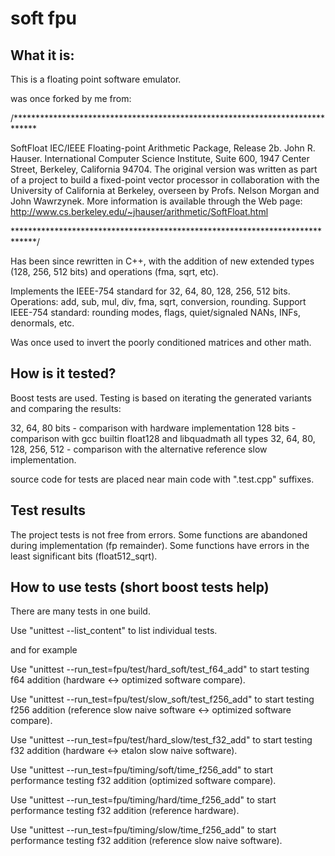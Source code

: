 
# soft fpu

## What it is:

This is a floating point software emulator.

was once forked by me from:

/*****************************************************************************

SoftFloat IEC/IEEE Floating-point Arithmetic Package, Release 2b. John R. Hauser.
International Computer Science Institute, Suite 600, 1947 Center Street, Berkeley, California 94704.
The original version was written as part of a project to build a fixed-point vector
processor in collaboration with the University of California at Berkeley,
overseen by Profs. Nelson Morgan and John Wawrzynek.  More information
is available through the Web page:
http://www.cs.berkeley.edu/~jhauser/arithmetic/SoftFloat.html

*****************************************************************************/

Has been since rewritten in C++, with the addition of new extended types (128, 256, 512 bits) and operations (fma, sqrt, etc).

Implements the IEEE-754 standard for 32, 64, 80, 128, 256, 512 bits.
Operations: add, sub, mul, div, fma, sqrt, conversion, rounding.
Support IEEE-754 standard: rounding modes, flags, quiet/signaled NANs, INFs, denormals, etc.

Was once used to invert the poorly conditioned matrices and other math.

## How is it tested?

Boost tests are used.
Testing is based on iterating the generated variants and comparing the results:

32, 64, 80 bits - comparison with hardware implementation
128 bits - comparison with gcc builtin float128 and libquadmath
all types 32, 64, 80, 128, 256, 512 - comparison with the alternative reference slow implementation.

source code for tests are placed near main code with ".test.cpp" suffixes.

## Test results

The project tests is not free from errors.
Some functions are abandoned during implementation (fp remainder).
Some functions have errors in the least significant bits (float512_sqrt).


## How to use tests (short boost tests help)

There are many tests in one build.

Use "unittest --list_content" to list individual tests.

and for example

Use "unittest --run_test=fpu/test/hard_soft/test_f64_add" to start testing f64 addition (hardware <-> optimized software compare).

Use "unittest --run_test=fpu/test/slow_soft/test_f256_add" to start testing f256 addition (reference slow naive software <-> optimized software compare).

Use "unittest --run_test=fpu/test/hard_slow/test_f32_add" to start testing f32 addition (hardware <-> etalon slow naive software).

Use "unittest --run_test=fpu/timing/soft/time_f256_add" to start performance testing f32 addition (optimized software compare).

Use "unittest --run_test=fpu/timing/hard/time_f256_add" to start performance testing f32 addition (reference hardware).

Use "unittest --run_test=fpu/timing/slow/time_f256_add" to start performance testing f32 addition (reference slow naive software).
